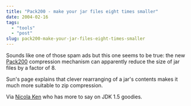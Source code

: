 ```yaml
---
title: "Pack200 - make your jar files eight times smaller"
date: 2004-02-16
tags: 
  - "tools"
  - "post"
slug: pack200-make-your-jar-files-eight-times-smaller
---
```


Sounds like one of those spam ads but this one seems to be true: the new [Pack200](http://java.sun.com/j2se/1.5.0/docs/guide/deployment/deployment-guide/pack200.html) compression mechanism can apparently reduce the size of jar files by a factor of 8.

Sun's page explains that clever rearranging of a jar's contents makes it much more suitable to zip compression.

Via [Nicola Ken](http://jroller.com/page/nicolaken/20040216) who has more to say on JDK 1.5 goodies.
